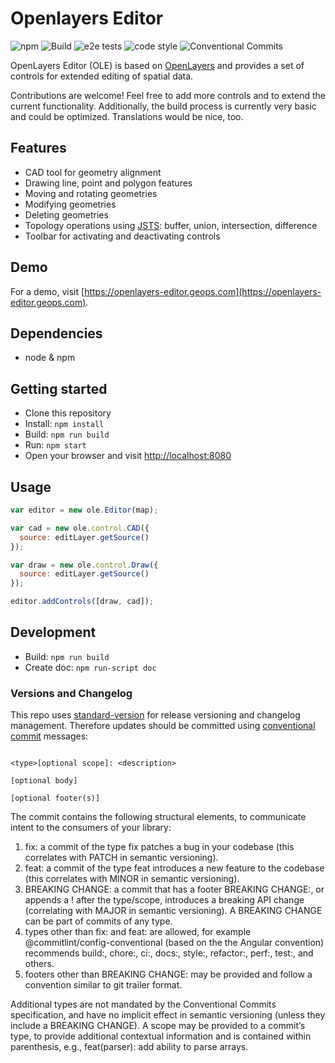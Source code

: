 # Openlayers Editor
![npm](https://img.shields.io/npm/v/ole)
![Build](https://github.com/geops/openlayers-editor/workflows/Build/badge.svg)
![e2e tests](https://github.com/geops/openlayers-editor/workflows/Cypress/badge.svg)
![code style](https://img.shields.io/badge/code_style-prettier-ff69b4.svg?style=flat-square)
![Conventional Commits](https://img.shields.io/badge/Conventional%20Commits-1.0.0-yellow.svg)

OpenLayers Editor (OLE) is based on [OpenLayers](https://openlayers.org/) and provides a set of controls for extended editing of spatial data.

Contributions are welcome! Feel free to add more controls and to extend the current functionality.
Additionally, the build process is currently very basic and could be optimized.
Translations would be nice, too.

## Features

- CAD tool for geometry alignment
- Drawing line, point and polygon features
- Moving and rotating geometries
- Modifying geometries
- Deleting geometries
- Topology operations using [JSTS](https://github.com/bjornharrtell/jsts): buffer, union, intersection, difference
- Toolbar for activating and deactivating controls

## Demo

For a demo, visit [https://openlayers-editor.geops.com](https://openlayers-editor.geops.com).

## Dependencies

- node & npm

## Getting started

- Clone this repository
- Install: `npm install`
- Build: `npm run build`
- Run: `npm start`
- Open your browser and visit [http://localhost:8080](http://localhost:8080)

## Usage

```js
var editor = new ole.Editor(map);

var cad = new ole.control.CAD({
  source: editLayer.getSource()
});

var draw = new ole.control.Draw({
  source: editLayer.getSource()
});

editor.addControls([draw, cad]);

```

## Development

- Build: `npm run build`
- Create doc: `npm run-script doc`

### Versions and Changelog

This repo uses [standard-version](https://github.com/conventional-changelog/standard-version/) for release versioning and changelog management. Therefore updates should be committed using [conventional commit](https://www.conventionalcommits.org/en/v1.0.0/) messages:

```text

<type>[optional scope]: <description>

[optional body]

[optional footer(s)]
```

The commit contains the following structural elements, to communicate intent to the consumers of your library:

1. fix: a commit of the type fix patches a bug in your codebase (this correlates with PATCH in semantic versioning).
2. feat: a commit of the type feat introduces a new feature to the codebase (this correlates with MINOR in semantic versioning).
3. BREAKING CHANGE: a commit that has a footer BREAKING CHANGE:, or appends a ! after the type/scope, introduces a breaking API change (correlating with MAJOR in semantic versioning). A BREAKING CHANGE can be part of commits of any type.
4. types other than fix: and feat: are allowed, for example @commitlint/config-conventional (based on the the Angular convention) recommends build:, chore:, ci:, docs:, style:, refactor:, perf:, test:, and others.
5. footers other than BREAKING CHANGE: <description> may be provided and follow a convention similar to git trailer format.

Additional types are not mandated by the Conventional Commits specification, and have no implicit effect in semantic versioning (unless they include a BREAKING CHANGE). A scope may be provided to a commit’s type, to provide additional contextual information and is contained within parenthesis, e.g., feat(parser): add ability to parse arrays.
